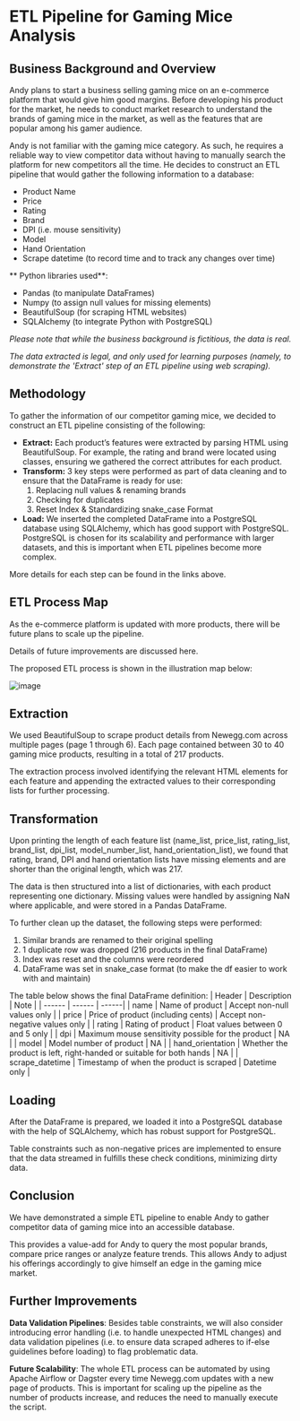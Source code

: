 # ETL Pipeline for Gaming Mice Analysis
## Business Background and Overview
Andy plans to start a business selling gaming mice on an e-commerce platform that would give him good margins. Before developing his product for the market, he needs to conduct market research to understand the brands of gaming mice in the market, as well as the features that are popular among his gamer audience.

Andy is not familiar with the gaming mice category. As such, he requires a reliable way to view competitor data without having to manually search the platform for new competitors all the time. He decides to construct an ETL pipeline that would gather the following information to a database:
- Product Name
- Price
- Rating
- Brand
- DPI (i.e. mouse sensitivity)
- Model
- Hand Orientation
- Scrape datetime (to record time and to track any changes over time)

** Python libraries used**: 
- Pandas (to manipulate DataFrames)
- Numpy (to assign null values for missing elements)
- BeautifulSoup (for scraping HTML websites)
- SQLAlchemy (to integrate Python with PostgreSQL)

_Please note that while the business background is fictitious, the data is real._

_The data extracted is legal, and only used for learning purposes (namely, to demonstrate the 'Extract' step of an ETL pipeline using web scraping)._

## Methodology
To gather the information of our competitor gaming mice, we decided to construct an ETL pipeline consisting of the following:
- **Extract:** Each product’s features were extracted by parsing HTML using BeautifulSoup. For example, the rating and brand were located using classes, ensuring we gathered the correct attributes for each product.
- **Transform:** 3 key steps were performed as part of data cleaning and to ensure that the DataFrame is ready for use:
    1. Replacing null values & renaming brands
    2. Checking for duplicates
    3. Reset Index & Standardizing snake_case Format
- **Load:** We inserted the completed DataFrame into a PostgreSQL database using SQLAlchemy, which has good support with PostgreSQL. PostgreSQL is chosen for its scalability and performance with larger datasets, and this is important when ETL pipelines become more complex.

More details for each step can be found in the links above.

## **ETL Process Map**
As the e-commerce platform is updated with more products, there will be future plans to scale up the pipeline.

Details of future improvements are discussed here.

The proposed ETL process is shown in the illustration map below:

![image](https://github.com/user-attachments/assets/1ce884c4-ce83-464c-a7c8-2fa0f3f6d57c)

## Extraction
We used BeautifulSoup to scrape product details from Newegg.com across multiple pages (page 1 through 6). Each page contained between 30 to 40 gaming mice products, resulting in a total of 217 products.

The extraction process involved identifying the relevant HTML elements for each feature and appending the extracted values to their corresponding lists for further processing.

## Transformation
Upon printing the length of each feature list (name_list, price_list, rating_list, brand_list, dpi_list, model_number_list, hand_orientation_list), we found that rating, brand, DPI and hand orientation lists have missing elements and are shorter than the original length, which was 217.

The data is then structured into a list of dictionaries, with each product representing one dictionary. Missing values were handled by assigning NaN where applicable, and were stored in a Pandas DataFrame.

To further clean up the dataset, the following steps were performed:
1. Similar brands are renamed to their original spelling
2. 1 duplicate row was dropped (216 products in the final DataFrame)
3. Index was reset and the columns were reordered
4. DataFrame was set in snake_case format (to make the df easier to work with and maintain)

The table below shows the final DataFrame definition:
| Header | Description | Note |
| ------ | ------ | ------|
| name | Name of product | Accept non-null values only |
| price | Price of product (including cents) | Accept non-negative values only |
| rating | Rating of product | Float values between 0 and 5 only |
| dpi | Maximum mouse sensitivity possible for the product | NA |
| model | Model number of product | NA |
| hand_orientation | Whether the product is left, right-handed or suitable for both hands | NA |
| scrape_datetime | Timestamp of when the product is scraped | Datetime only |

## Loading
After the DataFrame is prepared, we loaded it into a PostgreSQL database with the help of SQLAlchemy, which has robust support for PostgreSQL. 

Table constraints such as non-negative prices are implemented to ensure that the data streamed in fulfills these check conditions, minimizing dirty data.

## Conclusion
We have demonstrated a simple ETL pipeline to enable Andy to gather competitor data of gaming mice into an accessible database. 

This provides a value-add for Andy to query the most popular brands, compare price ranges or analyze feature trends. This allows Andy to adjust his offerings accordingly to give himself an edge in the gaming mice market.

## Further Improvements
**Data Validation Pipelines**: Besides table constraints, we will also consider introducing error handling (i.e. to handle unexpected HTML changes) and data validation pipelines (i.e. to ensure data scraped adheres to if-else guidelines before loading) to flag problematic data.

**Future Scalability**: The whole ETL process can be automated by using Apache Airflow or Dagster every time Newegg.com updates with a new page of products. This is important for scaling up the pipeline as the number of products increase, and reduces the need to manually execute the script.


